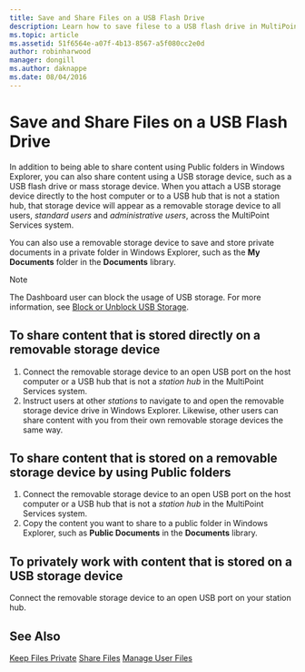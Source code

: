 ```yaml
---
title: Save and Share Files on a USB Flash Drive
description: Learn how to save filese to a USB flash drive in MultiPoint Services
ms.topic: article
ms.assetid: 51f6564e-a07f-4b13-8567-a5f080cc2e0d
author: robinharwood
manager: dongill
ms.author: daknappe
ms.date: 08/04/2016
---
```

# Save and Share Files on a USB Flash Drive
In addition to being able to share content using Public folders in Windows Explorer, you can also share content using a USB storage device, such as a USB flash drive or mass storage device. When you attach a USB storage device directly to the host computer or to a USB hub that is not a station hub, that storage device will appear as a removable storage device to all users, *standard users* and *administrative users*, across the MultiPoint Services system.

You can also use a removable storage device to save and store private documents in a private folder in Windows Explorer, such as the **My Documents** folder in the **Documents** library.

 > [!NOTE]
 > The Dashboard user can block the usage of USB storage. For more information, see [Block or Unblock USB Storage](Block-or-Unblock-USB-Storage.md).

## To share content that is stored directly on a removable storage device

1.  Connect the removable storage device to an open USB port on the host computer or a USB hub that is not a *station hub* in the MultiPoint Services system.
2.  Instruct users at other *stations* to navigate to and open the removable storage device drive in Windows Explorer. Likewise, other users can share content with you from their own removable storage devices the same way.

## To share content that is stored on a removable storage device by using Public folders

1.  Connect the removable storage device to an open USB port on the host computer or a USB hub that is not a *station hub* in the MultiPoint Services system.
2.  Copy the content you want to share to a public folder in Windows Explorer, such as **Public Documents** in the **Documents** library.

## To privately work with content that is stored on a USB storage device

Connect the removable storage device to an open USB port on your station hub.

## See Also
[Keep Files Private](Keep-Files-Private.md)
[Share Files](Share-Files.md)
[Manage User Files](Manage-User-Files.md)
